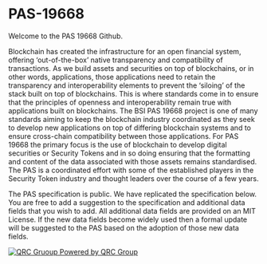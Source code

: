 # PAS-19668

Welcome to the PAS 19668 Github.

Blockchain has created the infrastructure for an open financial system, offering ‘out-of-the-box’ native transparency and compatibility of transactions. As we build assets and securities on top of blockchains, or in other words, applications, those applications need to retain the transparency and interoperability elements to prevent the ‘siloing’ of the stack built on top of blockchains. This is where standards come in to ensure that the principles of openness and interoperability remain true with applications built on blockchains. The BSI PAS 19668 project is one of many standards aiming to keep the blockchain industry coordinated as they seek to develop new applications on top of differing blockchain systems and to ensure cross-chain compatibility between those applications. For PAS 19668 the primary focus is the use of blockchain to develop digital securities or Security Tokens and in so doing ensuring that the formatting and content of the data associated with those assets remains standardised. The PAS is a coordinated effort with some of the established players in the Security Token industry and thought leaders over the course of a few years. 

The PAS specification is public. We have replicated the specification below. You are free to add a suggestion to the specification and additional data fields that you wish to add. All additional data fields are provided on an MIT License. If the new data fields become widely used then a formal update will be suggested to the PAS based on the adoption of those new data fields.  

[![QRC Gruoup](https://static1.squarespace.com/static/59be750cd55b4162d0f1d3d7/t/5ca429068165f550057d58fa/1586652398501/) Powered by QRC Group](https://www.qrc.group)
